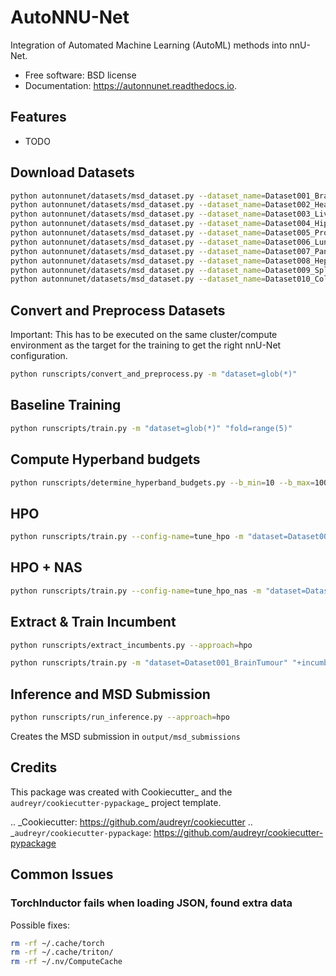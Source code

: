 # AutoNNU-Net


Integration of Automated Machine Learning (AutoML) methods into nnU-Net.

- Free software: BSD license
- Documentation: https://autonnunet.readthedocs.io.


## Features

- TODO

## Download Datasets
```bash
python autonnunet/datasets/msd_dataset.py --dataset_name=Dataset001_BrainTumour
python autonnunet/datasets/msd_dataset.py --dataset_name=Dataset002_Heart
python autonnunet/datasets/msd_dataset.py --dataset_name=Dataset003_Liver
python autonnunet/datasets/msd_dataset.py --dataset_name=Dataset004_Hippocampus
python autonnunet/datasets/msd_dataset.py --dataset_name=Dataset005_Prostate
python autonnunet/datasets/msd_dataset.py --dataset_name=Dataset006_Lung
python autonnunet/datasets/msd_dataset.py --dataset_name=Dataset007_Pancreas
python autonnunet/datasets/msd_dataset.py --dataset_name=Dataset008_HepaticVessel
python autonnunet/datasets/msd_dataset.py --dataset_name=Dataset009_Spleen
python autonnunet/datasets/msd_dataset.py --dataset_name=Dataset010_Colon
```

## Convert and Preprocess Datasets

Important: This has to be executed on the same cluster/compute environment as the target for the training to get the right nnU-Net configuration.

```bash
python runscripts/convert_and_preprocess.py -m "dataset=glob(*)"
```

## Baseline Training

```bash
python runscripts/train.py -m "dataset=glob(*)" "fold=range(5)"
```

## Compute Hyperband budgets

```bash
python runscripts/determine_hyperband_budgets.py --b_min=10 --b_max=1000 --eta=3
```

## HPO

```bash
python runscripts/train.py --config-name=tune_hpo -m "dataset=Dataset001_BrainTumour"
```

## HPO + NAS

```bash
python runscripts/train.py --config-name=tune_hpo_nas -m "dataset=Dataset001_BrainTumour"
```

## Extract & Train Incumbent

```bash
python runscripts/extract_incumbents.py --approach=hpo
```

```bash
python runscripts/train.py -m "dataset=Dataset001_BrainTumour" "+incumbent=Dataset001_BrainTumour_hpo" "fold=range(5)"
```

## Inference and MSD Submission

```bash
python runscripts/run_inference.py --approach=hpo
```

Creates the MSD submission in `output/msd_submissions`

## Credits

This package was created with Cookiecutter_ and the `audreyr/cookiecutter-pypackage`_ project template.

.. _Cookiecutter: https://github.com/audreyr/cookiecutter
.. _`audreyr/cookiecutter-pypackage`: https://github.com/audreyr/cookiecutter-pypackage

## Common Issues

### TorchInductor fails when loading JSON, found extra data
Possible fixes:
```bash
rm -rf ~/.cache/torch
rm -rf ~/.cache/triton/
rm -rf ~/.nv/ComputeCache
```